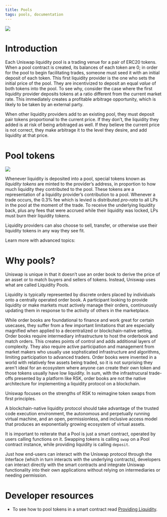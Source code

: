```yaml
---
title: Pools
tags: pools, documentation
---
```


![](images/anatomy.jpg)

# Introduction

Each Uniswap liquidity pool is a trading venue for a pair of ERC20 tokens. When a pool contract is created, its balances of each token are 0; in order for the pool to begin facilitating trades, someone must seed it with an initial deposit of each token. This first liquidity provider is the one who sets the initial price of the pool. They are incentivized to deposit an equal _value_ of both tokens into the pool. To see why, consider the case where the first liquidity provider deposits tokens at a ratio different from the current market rate. This immediately creates a profitable arbitrage opportunity, which is likely to be taken by an external party.

When other liquidity providers add to an existing pool, they must deposit pair tokens proportional to the current price. If they don’t, the liquidity they added is at risk of being arbitraged as well. If they believe the current price is not correct, they make arbitrage it to the level they desire, and add liquidity at that price.

# Pool tokens

![](images/lp.jpg)

Whenever liquidity is deposited into a pool, special tokens known as _liquidity tokens_ are minted to the provider’s address, in proportion to how much liquidity they contributed to the pool. These tokens are a representation of a liquidity provider’s contribution to a pool. Whenever a trade occurs, the 0.3% fee which is levied is distributed _pro-rata_ to all LPs in the pool at the moment of the trade. To receive the underlying liquidity back, plus any fees that were accrued while their liquidity was locked, LPs must burn their liquidity tokens.

Liquidity providers can also choose to sell, transfer, or otherwise use their liquidity tokens in any way they see fit.

Learn more with advanced topics:

<InlineBoxLink title="Understanding Returns" to="docs/v2/advanced-topics/understanding-returns/" />
<InlineBoxLink title="Fees" to="docs/v2/advanced-topics/fees" />

# Why pools?

Uniswap is unique in that it doesn’t use an order book to derive the price of an asset or to match buyers and sellers of tokens. Instead, Uniswap uses what are called Liquidity Pools.

Liquidity is typically represented by discrete orders placed by individuals onto a centrally operated order book. A participant looking to provide liquidity or make markets must actively manage their orders, continuously updating them in response to the activity of others in the marketplace.

While order books are foundational to finance and work great for certain usecases, they suffer from a few important limitations that are especially magnified when applied to a decentralized or blockchain-native setting. Order books require intermediary infrastructure to host the orderbook and match orders. This creates points of control and adds additional layers of complexity. They also require active participation and management from market makers who usually use sophsticated infrastructure and algorithms, limiting participation to advanced traders. Order books were invented in a world with relatively few assets being traded, so it is not surprising they aren't ideal for an ecosystem where anyone can create their own token and those tokens usually have low liquidity. In sum, with the infrastrucural trade-offs presented by a platform like RSK, order books are not the native architecture for implementing a liquidity protocol on a blockchain.

Uniswap focuses on the strengths of RSK to reimagine token swaps from first principles.

A blockchain-native liquidity protocol should take advantage of the trusted code execution environment, the autonomous and perpetually running virtual machine, and an open, permissionless, and inclusive access model that produces an exponentially growing ecosystem of virtual assets.

<!-- Enter Uniswap and its underlying core mechanism of Liquidity Pools.

The goal of a liquidity provider is to earn fees from making markets (enabling the trading) for some asset. Instead of requiring liquidity providers to place discrete orders onto an order book, Uniswap combines (or pools) all available liquidity between two tokens in an RSK smart contract called a Liquidity Pool.

A liquidity pool is an autonomous program (smart contract) that holds a supply of two different tokens and enforces a novel set of rules about how those tokens can be added or removed.

These rules enable functionality one might expect from a token liquidity protocol.

Users can swap one token for another by depositing a token into one side of the pool and withdrawing tokens from the other side. The price is determined automatically by the pool based on a predetermined formula.

Liquidity providers can earn fees by supplying an equal proportion of tokens to the pool. -->

It is important to reiterate that a Pool is just a smart contract, operated by users calling functions on it. Swapping tokens is calling `swap` on a Pool contract instance, while providing liquidity is calling `deposit`.

Just how end-users can interact with the Uniswap protocol through the Interface (which in turn interacts with the underlying contracts), developers can interact directly with the smart contracts and integrate Uniswap functionality into their own applications without relying on intermediaries or needing permission.

# Developer resources

- To see how to pool tokens in a smart contract read [Providing Liquidity](/docs/v2/smart-contract-integration/providing-liquidity/).
